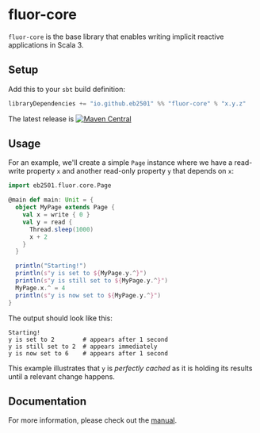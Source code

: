 # fluor-core

`fluor-core` is the base library that enables writing implicit reactive applications in Scala 3.

## Setup

Add this to your `sbt` build definition:

```scala
libraryDependencies += "io.github.eb2501" %% "fluor-core" % "x.y.z"
```

The latest release is [![Maven Central](https://img.shields.io/maven-central/v/io%2Egithub%2Eeb2501/fluor-core.svg)](https://search.maven.org/artifact/io.github.eb2501/fluor-core)

## Usage

For an example, we'll create a simple `Page` instance where we have a read-write property `x` and another read-only property `y` that depends on `x`:
    
```scala
import eb2501.fluor.core.Page

@main def main: Unit = {
  object MyPage extends Page {
    val x = write { 0 }
    val y = read {
      Thread.sleep(1000)
      x + 2
    }
  }

  println("Starting!")
  println(s"y is set to ${MyPage.y.^}")
  println(s"y is still set to ${MyPage.y.^}")
  MyPage.x.^ = 4
  println(s"y is now set to ${MyPage.y.^}")
}
```

The output should look like this:
    
```
Starting!
y is set to 2        # appears after 1 second
y is still set to 2  # appears immediately
y is now set to 6    # appears after 1 second
```

This example illustrates that `y` is _perfectly cached_ as it is holding its results until a relevant change happens.

## Documentation

For more information, please check out the [manual](docs/manual.md).
